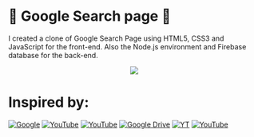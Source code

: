 # 🔎 Google Search page 🔎
I created a clone of Google Search Page using HTML5, CSS3 and JavaScript for the front-end. Also the Node.js environment and Firebase database for the back-end.
<div align="center"><img src="https://cdn-5be86f13f911c81bb8517500.closte.com/wp-content/uploads/2015/09/OGB-INSIDER-BLOGS-GoogleLogox2-Animated.gif" width="" height=""></div>

# Inspired by:
[![Google](https://img.shields.io/badge/-Google-4285F4?style=for-the-badge&logo=Google&logoColor=ffffff)](https://www.google.com/)
[![YouTube](https://img.shields.io/badge/-YouTube-FF0000?style=for-the-badge&logo=YouTube&logoColor=ffffff)](https://www.youtube.com/watch?v=IOziOnp53jg&list=RDCMUCbwXnUipZsLfUckBPsC7Jog&start_radio=1&rv=IOziOnp53jg&t=7)
[![YouTube](https://img.shields.io/badge/-YouTube-FEC111?style=for-the-badge&logo=YouTube&logoColor=ffffff)]()
[![Google Drive](https://img.shields.io/badge/-Hospedagem-0F9D58?style=for-the-badge&logo=Google-Drive&logoColor=ffffff)]()
[![YT](https://img.shields.io/badge/-YouTube-4285F4?style=for-the-badge&logo=YouTube&logoColor=ffffff)](https://youtu.be/KgjzE1Sxtq0)
[![YouTube](https://img.shields.io/badge/-YouTube-FF0000?style=for-the-badge&logo=YouTube&logoColor=ffffff)](https://youtu.be/4vXrlhON6Zw)
